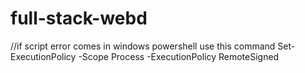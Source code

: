 # full-stack-webd

//if script error comes in windows powershell use this command
 Set-ExecutionPolicy -Scope Process -ExecutionPolicy RemoteSigned
